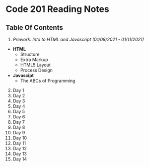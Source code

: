 # Code 201 Reading Notes

## Table Of Contents

1. _Prework: Into to HTML and Javascript (01/08/2021 - 01/11/2021)_

- **HTML**
  - Structure
  - Extra Markup
  - HTML5 Layout
  - Process Design
- **Javascipt**
  - The ABCs of Programming

2. Day 1
3. Day 2
4. Day 3
5. Day 4
6. Day 5
7. Day 6
8. Day 7
9. Day 8
10. Day 9
11. Day 10
12. Day 11
13. Day 12
14. Day 13
15. Day 14
